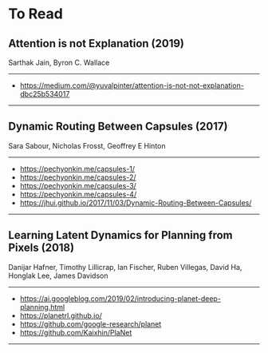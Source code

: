 # To Read

## Attention is not Explanation (2019)

Sarthak Jain, Byron C. Wallace

---

- https://medium.com/@yuvalpinter/attention-is-not-not-explanation-dbc25b534017

---

## Dynamic Routing Between Capsules (2017)

Sara Sabour, Nicholas Frosst, Geoffrey E Hinton

---

- https://pechyonkin.me/capsules-1/
- https://pechyonkin.me/capsules-2/
- https://pechyonkin.me/capsules-3/
- https://pechyonkin.me/capsules-4/
- https://jhui.github.io/2017/11/03/Dynamic-Routing-Between-Capsules/

---

## Learning Latent Dynamics for Planning from Pixels (2018)

Danijar Hafner, Timothy Lillicrap, Ian Fischer, Ruben Villegas, David Ha, Honglak Lee, James Davidson

---

- https://ai.googleblog.com/2019/02/introducing-planet-deep-planning.html
- https://planetrl.github.io/
- https://github.com/google-research/planet
- https://github.com/Kaixhin/PlaNet

---